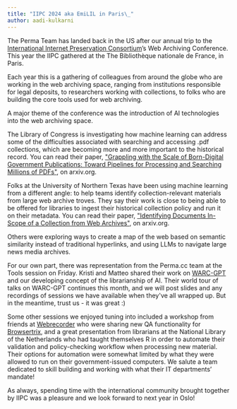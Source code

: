 ```yaml
---
title: "IIPC 2024 aka EmiLIL in Paris\_"
author: aadi-kulkarni
---
```

The Perma Team has landed back in the US after our annual trip to the [International Internet Preservation Consortium](https://netpreserve.org)’s Web Archiving Conference. This year the IIPC gathered at the The Bibliothèque nationale de France, in Paris. 

Each year this is a gathering of colleagues from around the globe who are working in the web archiving space, ranging from institutions responsible for legal deposits, to researchers working with collections, to folks who are building the core tools used for web archiving. 

A major theme of the conference was the introduction of AI technologies into the web archiving space. 

The Library of Congress is investigating how machine learning can address some of the difficulties associated with searching and accessing .pdf collections, which are becoming more and more important to the historical record. You can read their paper, ["Grappling with the Scale of Born-Digital Government Publications: Toward Pipelines for Processing and Searching Millions of PDFs"](https://arxiv.org/abs/2112.02471), on arxiv.org.  

Folks at the University of Northern Texas have been using machine learning from a different angle: to help teams identify collection-relevant materials from large web archive troves. They say their work is close to being able to be offered for libraries to ingest their historical collection policy and run it on their metadata. You can read their paper, ["Identifying Documents In-Scope of a Collection from Web Archives"](https://arxiv.org/abs/2009.00611), on arxiv.org. 

Others were exploring ways to create a map of the web based on semantic similarity instead of traditional hyperlinks, and using LLMs to navigate large news media archives. 

For our own part, there was representation from the Perma.cc team at the Tools session on Friday. Kristi and Matteo shared their work on [WARC-GPT ](https://lil.law.harvard.edu/blog/2024/02/12/warc-gpt-an-open-source-tool-for-exploring-web-archives-with-ai/) and our developing concept of the librarianship of AI. Their world tour of talks on WARC-GPT continues this month, and we will post slides and any recordings of sessions we have available when they've all wrapped up. But in the meantime, trust us - it was great :) 

Some other sessions we enjoyed tuning into included a workshop from friends at [Webrecorder](https://webrecorder.net/) who were sharing new QA functionality for [Browsertrix](https://github.com/webrecorder/browsertrix), and a great presentation from librarians at the National Library of the Netherlands who had taught themselves R in order to automate their validation and policy-checking workflow when processing new material. Their options for automation were somewhat limited by what they were allowed to run on their government-issued computers. We salute a team dedicated to skill building and working with what their IT departments’ mandate! 

As always, spending time with the international community brought together by IIPC was a pleasure and we look forward to next year in Oslo! 
